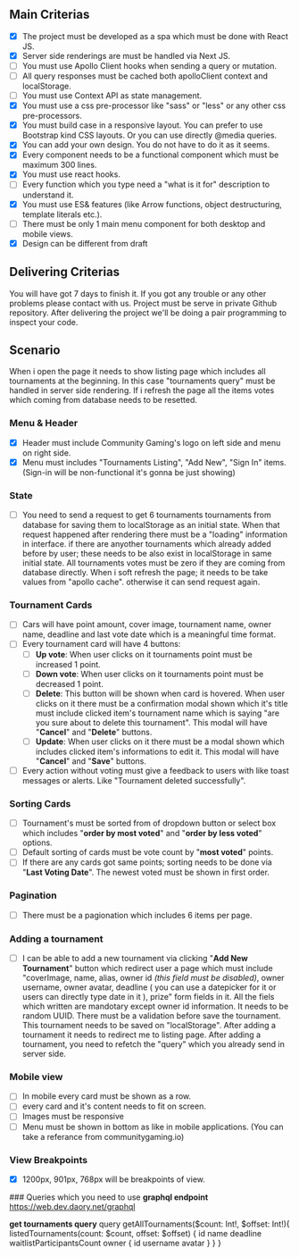 ## Main Criterias

- [x] The project must be developed as a spa which must be done with React JS.
- [x] Server side renderings are must be handled via Next JS.
- [ ] You must use Apollo Client hooks when sending a query or mutation.
- [ ] All query responses must be cached both apolloClient context and localStorage.
- [ ] You must use Context API as state management.
- [x] You must use a css pre-processor like "sass" or "less" or any other css pre-processors.
- [x] You must build case in a responsive layout. You can prefer to use Bootstrap kind CSS layouts. Or you can use directly @media queries.
- [x] You can add your own design. You do not have to do it as it seems.
- [x] Every component needs to be a functional component which must be maximum 300 lines.
- [x] You must use react hooks.
- [ ] Every function which you type need a "what is it for" description to understand it.
- [x] You must use ES& features (like Arrow functions, object destructuring, template literals etc.).
- [ ] There must be only 1 main menu component for both desktop and mobile views.
- [x] Design can be different from draft

## Delivering Criterias

You will have got 7 days to finish it. If you got any trouble or any other problems please contact with us.
Project must be serve in private Github repository.
After delivering the project we'll be doing a pair programming to inspect your code.

## Scenario

When i open the page it needs to show listing page which includes all tournaments at the beginning. In this case "tournaments query" must be handled in server side rendering. If i refresh the page all the items votes which coming from database needs to be resetted.

### Menu & Header

- [x] Header must include Community Gaming's logo on left side and menu on right side.
- [x] Menu must includes "Tournaments Listing", "Add New", "Sign In" items. (Sign-in will be non-functional it's gonna be just showing)

### State

- [ ] You need to send a request to get 6 tournaments tournaments from database for saving them to localStorage as an initial state. When that request happened after rendering there must be a "loading" information in interface. if there are anyother tournaments which already added before by user; these needs to be also exist in localStorage in same initial state. All tournaments votes must be zero if they are coming from database directly. When i soft refresh the page; it needs to be take values from "apollo cache". otherwise it can send request again.

### Tournament Cards

- [ ] Cars will have point amount, cover image, tournament name, owner name, deadline and last vote date which is a meaningful time format.
- [ ] Every tournament card will have 4 buttons:
  - [ ] **Up vote**: When user clicks on it tournaments point must be increased 1 point.
  - [ ] **Down vote**: When user clicks on it tournaments point must be decreased 1 point.
  - [ ] **Delete**: This button will be shown when card is hovered. When user clicks on it there must be a confirmation modal shown which it's title must include clicked item's tournament name which is saying "are you sure about to delete this tournament". This modal will have "**Cancel**" and "**Delete**" buttons.
  - [ ] **Update**: When user clicks on it there must be a modal shown which includes clicked item's informations to edit it. This modal will have "**Cancel**" and "**Save**" buttons.
- [ ] Every action without voting must give a feedback to users with like toast messages or alerts. Like "Tournament deleted successfully".

### Sorting Cards

- [ ] Tournament's must be sorted from of dropdown button or select box which includes "**order by most voted**" and "**order by less voted**" options.
- [ ] Default sorting of cards must be vote count by "**most voted**" points.
- [ ] If there are any cards got same points; sorting needs to be done via "**Last Voting Date**". The newest voted must be shown in first order.

### Pagination

- [ ] There must be a pagionation which includes 6 items per page.

### Adding a tournament

- [ ] I can be able to add a new tournament via clicking "**Add New Tournament**" button which redirect user a page which must include "coverImage, name, alias, owner id _(this field must be disabled)_, owner username, owner avatar, deadline ( you can use a datepicker for it or users can directly type date in it ), prize" form fields in it. All the fiels which written are mandotary except owner id information. It needs to be random UUID. There must be a validation before save the tournament. This tournament needs to be saved on "localStorage". After adding a tournament it needs to redirect me to listing page. After adding a tournament, you need to refetch the "query" which you already send in server side.

### Mobile view

- [ ] In mobile every card must be shown as a row.
- [ ] every card and it's content needs to fit on screen.
- [ ] Images must be responsive
- [ ] Menu must be shown in bottom as like in mobile applications. (You can take a referance from communitygaming.io)

### View Breakpoints

- [x] 1200px, 901px, 768px will be breakpoints of view.

### Queries which you need to use
**graphql endpoint**
https://web.dev.daory.net/graphql

**get tournaments query**
query getAllTournaments($count: Int!, $offset: Int!){
listedTournaments(count: $count, offset: $offset) {
id
name
deadline
waitlistParticipantsCount
owner {
id
username
avatar
}
}
}
